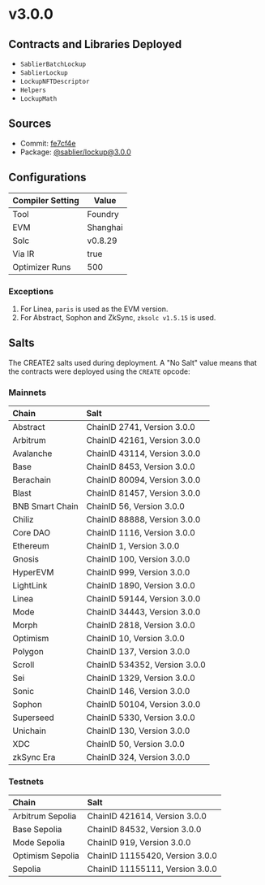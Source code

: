 # v3.0.0

## Contracts and Libraries Deployed

- `SablierBatchLockup`
- `SablierLockup`
- `LockupNFTDescriptor`
- `Helpers`
- `LockupMath`

## Sources

- Commit: [fe7cf4e](https://github.com/sablier-labs/lockup/commit/fe7cf4eeab1b316dbc1fa5da086a3b266f6b4079)
- Package: [@sablier/lockup@3.0.0](https://npmjs.com/package/@sablier/lockup/v/3.0.0)

## Configurations

| Compiler Setting | Value    |
| ---------------- | -------- |
| Tool             | Foundry  |
| EVM              | Shanghai |
| Solc             | v0.8.29  |
| Via IR           | true     |
| Optimizer Runs   | 500      |

### Exceptions

1. For Linea, `paris` is used as the EVM version.
2. For Abstract, Sophon and ZkSync, `zksolc v1.5.15` is used.

## Salts

The CREATE2 salts used during deployment. A "No Salt" value means that the contracts were deployed using the `CREATE`
opcode:

### Mainnets

| Chain           | Salt                          |
| :-------------- | :---------------------------- |
| Abstract        | ChainID 2741, Version 3.0.0   |
| Arbitrum        | ChainID 42161, Version 3.0.0  |
| Avalanche       | ChainID 43114, Version 3.0.0  |
| Base            | ChainID 8453, Version 3.0.0   |
| Berachain       | ChainID 80094, Version 3.0.0  |
| Blast           | ChainID 81457, Version 3.0.0  |
| BNB Smart Chain | ChainID 56, Version 3.0.0     |
| Chiliz          | ChainID 88888, Version 3.0.0  |
| Core DAO        | ChainID 1116, Version 3.0.0   |
| Ethereum        | ChainID 1, Version 3.0.0      |
| Gnosis          | ChainID 100, Version 3.0.0    |
| HyperEVM        | ChainID 999, Version 3.0.0    |
| LightLink       | ChainID 1890, Version 3.0.0   |
| Linea           | ChainID 59144, Version 3.0.0  |
| Mode            | ChainID 34443, Version 3.0.0  |
| Morph           | ChainID 2818, Version 3.0.0   |
| Optimism        | ChainID 10, Version 3.0.0     |
| Polygon         | ChainID 137, Version 3.0.0    |
| Scroll          | ChainID 534352, Version 3.0.0 |
| Sei             | ChainID 1329, Version 3.0.0   |
| Sonic           | ChainID 146, Version 3.0.0    |
| Sophon          | ChainID 50104, Version 3.0.0  |
| Superseed       | ChainID 5330, Version 3.0.0   |
| Unichain        | ChainID 130, Version 3.0.0    |
| XDC             | ChainID 50, Version 3.0.0     |
| zkSync Era      | ChainID 324, Version 3.0.0    |

### Testnets

| Chain            | Salt                            |
| :--------------- | :------------------------------ |
| Arbitrum Sepolia | ChainID 421614, Version 3.0.0   |
| Base Sepolia     | ChainID 84532, Version 3.0.0    |
| Mode Sepolia     | ChainID 919, Version 3.0.0      |
| Optimism Sepolia | ChainID 11155420, Version 3.0.0 |
| Sepolia          | ChainID 11155111, Version 3.0.0 |
